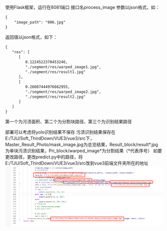 使用Flask框架，运行在8081端口
接口名process_image
参数以json格式，如：

````
{
    "image_path": "006.jpg"
}
````

返回值以json格式，如下：

````
{
   "res": [
      [
         0.1224522370453246,
         "./segment/res/warped_image1.jpg",
         "./segment/res/result1.jpg"
      ],
      [
         0.26087444976662955,
         "./segment/res/warped_image2.jpg",
         "./segment/res/result2.jpg"
      ]
   ]
}
````
第一个为污渍面积、第二个为分割块路径、第三个为识别结果路径

部署可以考虑将yolo识别结果不保存
污渍识别结果保存在E:/TJU/Soft_ThirdDown/VUE3/vue3/src下，Master_Result_Photo/mask_image.jpg为总览结果，Result_block/result*.jpg为单块污渍识别结果，Pri_block/warped_image*为分割结果（*代表序号）
如要更改路径，更改predict.py中的路径，将E:/TJU/Soft_ThirdDown/VUE3/vue3/src改到vue3前端文件夹所在的地址
![示例图片](image.png)